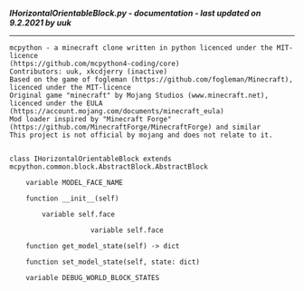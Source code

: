 ***IHorizontalOrientableBlock.py - documentation - last updated on 9.2.2021 by uuk***
___

    mcpython - a minecraft clone written in python licenced under the MIT-licence 
    (https://github.com/mcpython4-coding/core)
    Contributors: uuk, xkcdjerry (inactive)
    Based on the game of fogleman (https://github.com/fogleman/Minecraft), licenced under the MIT-licence
    Original game "minecraft" by Mojang Studios (www.minecraft.net), licenced under the EULA
    (https://account.mojang.com/documents/minecraft_eula)
    Mod loader inspired by "Minecraft Forge" (https://github.com/MinecraftForge/MinecraftForge) and similar
    This project is not official by mojang and does not relate to it.


    class IHorizontalOrientableBlock extends mcpython.common.block.AbstractBlock.AbstractBlock

        variable MODEL_FACE_NAME

        function __init__(self)

            variable self.face

                        variable self.face

        function get_model_state(self) -> dict

        function set_model_state(self, state: dict)

        variable DEBUG_WORLD_BLOCK_STATES